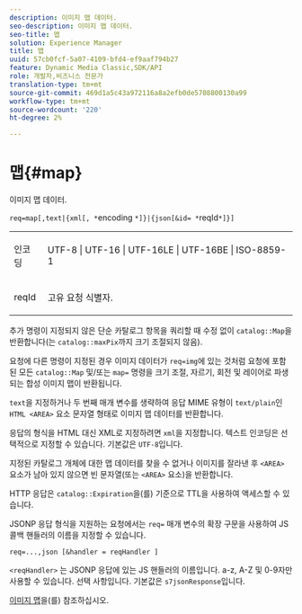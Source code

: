 ```yaml
---
description: 이미지 맵 데이터.
seo-description: 이미지 맵 데이터.
seo-title: 맵
solution: Experience Manager
title: 맵
uuid: 57cb0fcf-5a07-4109-bfd4-ef9aaf794b27
feature: Dynamic Media Classic,SDK/API
role: 개발자,비즈니스 전문가
translation-type: tm+mt
source-git-commit: 469d1a5c43a972116a8a2efb0de5708800130a99
workflow-type: tm+mt
source-wordcount: '220'
ht-degree: 2%

---
```



# 맵{#map}

이미지 맵 데이터.

`req=map[,text|{xml[, *`encoding `*]}|{json[&id= *`reqId`*]}]`

<table id="simpletable_10F2152FDF33411491FBBAFD173CA5ED"> 
 <tr class="strow"> 
  <td class="stentry"> <p><span class="codeph"><span class="varname"> 인코딩</span></span> </p> </td> 
  <td class="stentry"> <p><span class="codeph"> UTF-8 | UTF-16 | UTF-16LE | UTF-16BE | ISO-8859-1</span> </p></td> 
 </tr> 
 <tr class="strow"> 
  <td class="stentry"> <p><span class="codeph"><span class="varname"> reqId</span></span> </p></td> 
  <td class="stentry"> <p>고유 요청 식별자. </p></td> 
 </tr> 
</table>

추가 명령이 지정되지 않은 단순 카탈로그 항목을 쿼리할 때 수정 없이 `catalog::Map`을 반환합니다(는 `catalog::maxPix`까지 크기 조절되지 않음).

요청에 다른 명령이 지정된 경우 이미지 데이터가 `req=img`에 있는 것처럼 요청에 포함된 모든 `catalog::Map` 및/또는 `map=` 명령을 크기 조절, 자르기, 회전 및 레이어로 파생되는 합성 이미지 맵이 반환됩니다.

`text`을 지정하거나 두 번째 매개 변수를 생략하여 응답 MIME 유형이 `text/plain`인 `HTML <AREA>` 요소 문자열 형태로 이미지 맵 데이터를 반환합니다.

응답의 형식을 HTML 대신 XML로 지정하려면 `xml`을 지정합니다. 텍스트 인코딩은 선택적으로 지정할 수 있습니다. 기본값은 `UTF-8`입니다.

지정된 카탈로그 개체에 대한 맵 데이터를 찾을 수 없거나 이미지를 잘라낸 후 `<AREA>` 요소가 남아 있지 않으면 빈 문자열(또는 `<AREA>` 요소)을 반환합니다.

HTTP 응답은 `catalog::Expiration`을(를) 기준으로 TTL을 사용하여 액세스할 수 있습니다.

JSONP 응답 형식을 지원하는 요청에서는 `req=` 매개 변수의 확장 구문을 사용하여 JS 콜백 핸들러의 이름을 지정할 수 있습니다.

`req=...,json [&handler = reqHandler ]`

`<reqHandler>` 는 JSONP 응답에 있는 JS 핸들러의 이름입니다. a-z, A-Z 및 0-9자만 사용할 수 있습니다. 선택 사항입니다. 기본값은 `s7jsonResponse`입니다.

[이미지 맵](../../../../../../is-api/http-ref/image-serving-api-ref/c-http-protocol-reference/c-syntax-and-features/r-image-maps.md#reference-ff7d1bac2a064104b0c508a81316fdab)을(를) 참조하십시오.
